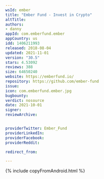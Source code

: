 ```yaml
---
wsId: ember
title: "Ember Fund - Invest in Crypto"
altTitle: 
authors:
- danny
appId: com.emberfund.ember
appCountry: us
idd: 1406211993
released: 2018-08-04
updated: 2021-11-01
version: "30.5"
stars: 4.53092
reviews: 388
size: 64650240
website: https://emberfund.io/
repository: https://github.com/ember-fund
issue: 
icon: com.emberfund.ember.jpg
bugbounty: 
verdict: nosource
date: 2021-10-01
signer: 
reviewArchive:


providerTwitter: Ember_Fund
providerLinkedIn: 
providerFacebook: 
providerReddit: 

redirect_from:

---
```


{% include copyFromAndroid.html %}